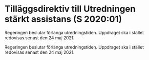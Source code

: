 # Tilläggsdirektiv till Utredningen stärkt assistans (S 2020:01)

Regeringen beslutar förlänga utredningstiden. Uppdraget ska i stället redovisas senast den 24 maj 2021.

Regeringen beslutar förlänga utredningstiden. Uppdraget ska i stället redovisas senast den 24 maj 2021.
